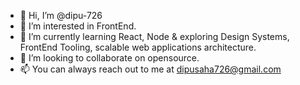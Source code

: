 - 👋 Hi, I’m @dipu-726
- 👀 I’m interested in FrontEnd.
- 🌱 I’m currently learning React, Node & exploring Design Systems, FrontEnd Tooling, scalable web applications architecture.
- 💞️ I’m looking to collaborate on opensource.
- 📫 You can always reach out to me at dipusaha726@gmail.com

<!---
dipu-726/dipu-726 is a ✨ special ✨ repository because its `README.md` (this file) appears on your GitHub profile.
You can click the Preview link to take a look at your changes.
--->
